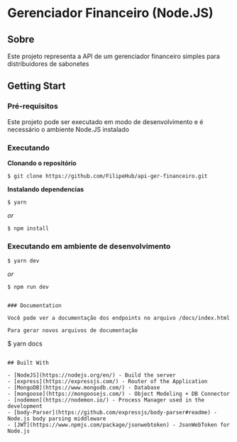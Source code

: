 # Gerenciador Financeiro (Node.JS)

## Sobre

Este projeto representa a API de um gerenciador financeiro simples para distribuidores de sabonetes


## Getting Start

### Pré-requisitos

Este projeto pode ser executado em modo de desenvolvimento e é necessário o ambiente Node.JS instalado 

### Executando

**Clonando o repositório**

```
$ git clone https://github.com/FilipeHub/api-ger-financeiro.git

```

**Instalando dependencias**

```
$ yarn
```

_or_

```
$ npm install
```
### Executando em ambiente de desenvolvimento

```
$ yarn dev
```

_or_

```
$ npm run dev
```

```

### Documentation

Você pode ver a documentação dos endpoints no arquivo /docs/index.html

Para gerar novos arquivos de documentação

```
$ yarn docs
```

## Built With

- [NodeJS](https://nodejs.org/en/) - Build the server
- [express](https://expressjs.com/) - Router of the Application
- [MongoDB](https://www.mongodb.com/) - Database
- [mongoose](https://mongoosejs.com/) - Object Modeling + DB Connector
- [nodemon](https://nodemon.io/) - Process Manager used in the development
- [body-Parser](https://github.com/expressjs/body-parser#readme) - Node.js body parsing middleware
- [JWT](https://www.npmjs.com/package/jsonwebtoken) - JsonWebToken for Node.js

